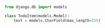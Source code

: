 <!--todo-model-start-->

```python linenums="1"
from django.db import models

class TodoItem(models.Model):
    text = models.CharField(max_length=255)
```

<!--todo-model-end-->
